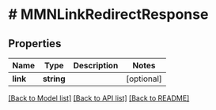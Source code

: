 # # MMNLinkRedirectResponse

## Properties

Name | Type | Description | Notes
------------ | ------------- | ------------- | -------------
**link** | **string** |  | [optional]

[[Back to Model list]](../../README.md#models) [[Back to API list]](../../README.md#endpoints) [[Back to README]](../../README.md)
